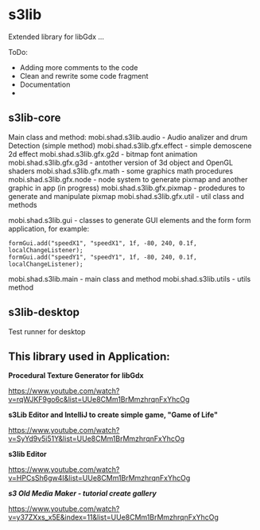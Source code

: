 s3lib
=====
Extended library for libGdx ...

ToDo:
* Adding more comments to the code
* Clean and rewrite some code fragment 
* Documentation
* 

s3lib-core
-----
Main class and method:
mobi.shad.s3lib.audio - Audio analizer and drum Detection (simple method)
mobi.shad.s3lib.gfx.effect - simple demoscene 2d effect
mobi.shad.s3lib.gfx.g2d - bitmap font animation
mobi.shad.s3lib.gfx.g3d - antother version of 3d object and OpenGL shaders
mobi.shad.s3lib.gfx.math - some graphics math procedures
mobi.shad.s3lib.gfx.node - node system to generate pixmap and another graphic in app (in progress)
mobi.shad.s3lib.gfx.pixmap - prodedures to generate and manipulate pixmap
mobi.shad.s3lib.gfx.util - util class and methods

mobi.shad.s3lib.gui - classes to generate GUI elements and the form form application, for example:
```
formGui.add("speedX1", "speedX1", 1f, -80, 240, 0.1f, localChangeListener);
formGui.add("speedY1", "speedY1", 1f, -80, 240, 0.1f, localChangeListener);
```

mobi.shad.s3lib.main - main class and method
mobi.shad.s3lib.utils - utils method


s3lib-desktop
-----
Test runner for desktop

This library used in Application:
-----
**Procedural Texture Generator for libGdx**

https://www.youtube.com/watch?v=rqWJKF9go6c&list=UUe8CMm1BrMmzhrqnFxYhcOg

**s3Lib Editor and IntelliJ to create simple game, "Game of Life"**

https://www.youtube.com/watch?v=SyYd9v5i51Y&list=UUe8CMm1BrMmzhrqnFxYhcOg

**s3lib Editor**

https://www.youtube.com/watch?v=HPCsSh6gw4I&list=UUe8CMm1BrMmzhrqnFxYhcOg

***s3 Old Media Maker - tutorial create gallery***

https://www.youtube.com/watch?v=y37ZXxs_x5E&index=11&list=UUe8CMm1BrMmzhrqnFxYhcOg



